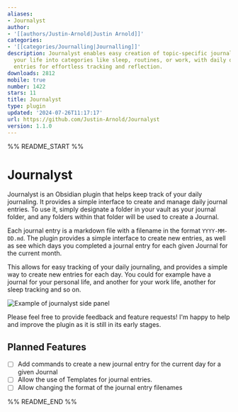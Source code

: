 ```yaml
---
aliases:
- Journalyst
author:
- '[[authors/Justin-Arnold|Justin Arnold]]'
categories:
- '[[categories/Journalling|Journalling]]'
description: Journalyst enables easy creation of topic-specific journals. Organize
  your life into categories like sleep, routines, or work, with daily or recurring
  entries for effortless tracking and reflection.
downloads: 2812
mobile: true
number: 1422
stars: 11
title: Journalyst
type: plugin
updated: '2024-07-26T11:17:17'
url: https://github.com/Justin-Arnold/Journalyst
version: 1.1.0
---
```


%% README_START %%

# Journalyst

Journalyst is an Obsidian plugin that helps keep track of your daily journaling. It provides a simple interface to create and manage daily journal entries. To use it, simply designate a folder in your vault as your journal folder, and any folders within that folder will be used to create a Journal.

Each journal entry is a markdown file with a filename in the format `YYYY-MM-DD.md`. The plugin provides a simple interface to create new entries, as well as see which days you completed a journal entry for each given Journal for the current month.

This allows for easy tracking of your daily journaling, and provides a simple way to create new entries for each day. You could for example have a journal for your personal life, and another for your work life, another for sleep tracking and so on.

![Example of journalyst side panel](https://i.imgur.com/CSy1Xrl.jpeg)

Please feel free to provide feedback and feature requests! I'm happy to help and improve the plugin as it is still in its early stages.

## Planned Features
- [ ] Add commands to create a new journal entry for the current day for a given Journal
- [ ] Allow the use of Templates for journal entries.
- [ ] Allow changing the format of the journal entry filenames

%% README_END %%